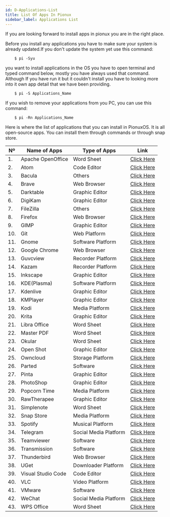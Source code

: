 ```yaml
---
id: D-Applications-List
title: List Of Apps In Pionux
sidebar_label: Applications List
---
```

If you are looking forward to install apps in pionux you are in the right place.

Before you install any applications you have to make sure your system is already updated.If you don't update the system yet use this command:
```shell
    $ pi -Syu
```
you want to install applications in the OS you have to open terminal and typed command below, mostly you have always used that command. Although If you have run it but it couldn't install you have to looking more into it own app detail that we have been providing.
```shell
    $ pi -S Applications_Name
```

If you wish to remove your applications from you PC, you can use this command:
```shell
    $ pi -Rn Applications_Name
```

Here is where the list of applications that you can install in PionuxOS. It is all open-source apps. You can install them through commands or through snap store.

| Nº  | Name of Apps       | Type of Apps         | Link                                         |
|-----|--------------------|----------------------|----------------------------------------------|
|  1. | Apache OpenOffice  | Word Sheet           |[Click Here](./D-Applications.md####)         |
|  2. | Atom               | Code Editor          |[Click Here](./D-Applications.md####Atom)     |
|  3. | Bacula             | Others               |[Click Here](./D-Applications.md####Bacula)   |
|  4. | Brave              | Web Browser          |[Click Here](./D-Applications.md####Brave)    |
|  5. | Darktable          | Graphic Editor       |[Click Here](./D-Applications.md####Darktable)|
|  6. | DigiKam            | Graphic Editor       |[Click Here](./D-Applications.md####DigiKam)  |
|  7. | FileZilla          | Others               |[Click Here](./D-Applications.md####FileZilla)|  
|  8. | Firefox            | Web Browser          |[Click Here](./D-Applications.md####FireFox)  |
|  9. | GIMP               | Graphic Editor       |[Click Here](./D-Applications.md####GIMP)     |
|  10.| Git                | Web Platform         |[Click Here](./D-Applications.md####Git)      |
|  11.| Gnome              | Software Platform    |[Click Here](./D-Applications.md####Gnome)    |
|  12.| Google Chrome      | Web Browser          |[Click Here](./D-Applications.md####Chrome)   |
|  13.| Guvcview           | Recorder Platform    |[Click Here](./D-Applications.md####Guvcview) |
|  14.| Kazam              | Recorder Platform    |[Click Here](./D-Applications.md####Kazam)    |
|  15.| Inkscape           | Graphic Editor       |[Click Here](./D-Applications.md####Inkscape) |
|  16.| KDE(Plasma)        | Software Platform    |[Click Here](./D-Applications.md####KDE)      |
|  17.| Kdenlive           | Graphic Editor       |[Click Here](./D-Applications.md####Kdenlive) |
|  18.| KMPlayer           | Graphic Editor       |[Click Here](./D-Applications.md####KMPlayer) |
|  19.| Kodi               | Media Platform       |[Click Here](./D-Applications.md####Kodi)     |
|  20.| Krita              | Graphic Editor       |[Click Here](./D-Applications.md####Krita)    |
|  21.| Libra Office       | Word Sheet           |[Click Here](./D-Applications.md####Libra)    |
|  22.| Master PDF         | Word Sheet           |[Click Here](./D-Applications.md####Master)   |
|  23.| Okular             | Word Sheet           |[Click Here](./D-Applications.md####Okular)   |
|  24.| Open Shot          | Graphic Editor       |[Click Here](./D-Applications.md####Open-Sho)     |
|  25.| Owncloud           | Storage Platform     |[Click Here](./D-Applications.md####)     |
|  26.| Parted             | Software             |[Click Here](./D-Applications.md####)     |
|  27.| Pinta              | Graphic Editor       |[Click Here](./D-Applications.md####)     |
|  28.| PhotoShop          | Graphic Editor       |[Click Here](./D-Applications.md####)     |
|  29.| Popcorn Time       | Media Platform       |[Click Here](./D-Applications.md####)     |
|  30.| RawTherapee        | Graphic Editor       |[Click Here](./D-Applications.md####)     |
|  31.| Simplenote         | Word Sheet           |[Click Here](./D-Applications.md####)     |
|  32.| Snap Store         | Media Platform       |[Click Here](./D-Applications.md####)     |
|  33.| Spotify            | Musical Platform     |[Click Here](./D-Applications.md####)     |
|  34.| Telegram           | Social Media Platform|[Click Here](./D-Applications.md####)     |
|  35.| Teamviewer         | Software             |[Click Here](./D-Applications.md####)     |
|  36.| Transmission       | Software             |[Click Here](./D-Applications.md####)     |
|  37.| Thunderbird        | Web Browser          |[Click Here](./D-Applications.md####)     |
|  38.| UGet               | Downloader Platform  |[Click Here](./D-Applications.md####)     |
|  39.| Visual Studio Code | Code Editor          |[Click Here](./D-Applications.md####)     |
|  40.| VLC                | Video Platform       |[Click Here](./D-Applications.md####)     |
|  41.| VMware             | Software             |[Click Here](./D-Applications.md####)     |
|  42.| WeChat             | Social Media Platform|[Click Here](./D-Applications.md####)     |
|  43.| WPS Office         | Word Sheet           |[Click Here](./D-Applications.md####)     |






























